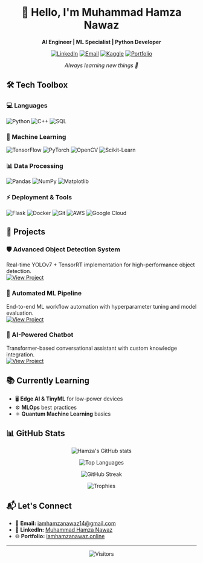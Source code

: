 <!-- GitHub Profile README -->
<div align="center">
  
# 👋 Hello, I'm Muhammad Hamza Nawaz

**AI Engineer | ML Specialist | Python Developer**

[![LinkedIn](https://img.shields.io/badge/-LinkedIn-0077B5?style=for-the-badge&logo=Linkedin&logoColor=white)](https://linkedin.com/in/muhammad-hamza-nawaz-a434501b3)
[![Email](https://img.shields.io/badge/-Gmail-D14836?style=for-the-badge&logo=Gmail&logoColor=white)](mailto:iamhamzanawaz14@gmail.com)
[![Kaggle](https://img.shields.io/badge/-Kaggle-20BEFF?style=for-the-badge&logo=Kaggle&logoColor=white)](https://www.kaggle.com/muhammadhamzanawaz)
[![Portfolio](https://img.shields.io/badge/-Portfolio-4DC3FF?style=for-the-badge&logo=google-chrome&logoColor=white)](http://iamhamzanawaz.online)

*Always learning new things 🚀*

</div>

## 🛠 Tech Toolbox

### 💻 Languages
![Python](https://img.shields.io/badge/Python-3776AB?style=for-the-badge&logo=python&logoColor=white)
![C++](https://img.shields.io/badge/C++-00599C?style=for-the-badge&logo=c%2B%2B&logoColor=white)
![SQL](https://img.shields.io/badge/SQL-4479A1?style=for-the-badge&logo=postgresql&logoColor=white)

### 🤖 Machine Learning
![TensorFlow](https://img.shields.io/badge/TensorFlow-FF6F00?style=for-the-badge&logo=tensorflow&logoColor=white)
![PyTorch](https://img.shields.io/badge/PyTorch-EE4C2C?style=for-the-badge&logo=pytorch&logoColor=white)
![OpenCV](https://img.shields.io/badge/OpenCV-5C3EE8?style=for-the-badge&logo=opencv&logoColor=white)
![Scikit-Learn](https://img.shields.io/badge/Scikit--Learn-F7931E?style=for-the-badge&logo=scikit-learn&logoColor=white)

### 📊 Data Processing
![Pandas](https://img.shields.io/badge/Pandas-150458?style=for-the-badge&logo=pandas&logoColor=white)
![NumPy](https://img.shields.io/badge/NumPy-013243?style=for-the-badge&logo=numpy&logoColor=white)
![Matplotlib](https://img.shields.io/badge/Matplotlib-11557C?style=for-the-badge&logo=python&logoColor=white)

### ⚡ Deployment & Tools
![Flask](https://img.shields.io/badge/Flask-000000?style=for-the-badge&logo=flask&logoColor=white)
![Docker](https://img.shields.io/badge/Docker-2496ED?style=for-the-badge&logo=docker&logoColor=white)
![Git](https://img.shields.io/badge/Git-F05032?style=for-the-badge&logo=git&logoColor=white)
![AWS](https://img.shields.io/badge/AWS-232F3E?style=for-the-badge&logo=amazon-aws&logoColor=white)
![Google Cloud](https://img.shields.io/badge/Google_Cloud-4285F4?style=for-the-badge&logo=google-cloud&logoColor=white)

## 🚀 Projects

### 🛡 Advanced Object Detection System
Real-time YOLOv7 + TensorRT implementation for high-performance object detection.  
[![View Project](https://img.shields.io/badge/View-Project-2EA44F?style=flat-square)](https://github.com/yourusername/object-detection)

### 🔄 Automated ML Pipeline
End-to-end ML workflow automation with hyperparameter tuning and model evaluation.  
[![View Project](https://img.shields.io/badge/View-Project-2EA44F?style=flat-square)](https://github.com/yourusername/automl-pipeline)

### 💬 AI-Powered Chatbot
Transformer-based conversational assistant with custom knowledge integration.  
[![View Project](https://img.shields.io/badge/View-Project-2EA44F?style=flat-square)](https://github.com/yourusername/ai-chatbot)

## 📚 Currently Learning

- 🖥 **Edge AI & TinyML** for low-power devices
- ⚙️ **MLOps** best practices
- ⚛ **Quantum Machine Learning** basics

## 📊 GitHub Stats

<div align="center">
  
![Hamza's GitHub stats](https://github-readme-stats.vercel.app/api?username=hamzanawazsangha&show_icons=true&theme=radical&count_private=true)
  
![Top Languages](https://github-readme-stats.vercel.app/api/top-langs/?username=hamzanawazsangha&layout=compact&theme=radical&langs_count=6)

![GitHub Streak](https://github-readme-streak-stats.herokuapp.com/?user=hamzanawazsangha&theme=radical)

![Trophies](https://github-profile-trophy.vercel.app/?username=hamzanawazsangha&theme=onedark&margin-w=10&margin-h=10&no-frame=true&row=2&column=4)

</div>

## 📬 Let's Connect

- 📧 **Email:** [iamhamzanawaz14@gmail.com](mailto:iamhamzanawaz14@gmail.com)
- 💼 **LinkedIn:** [Muhammad Hamza Nawaz](https://linkedin.com/in/muhammad-hamza-nawaz-a434501b3)
- 🌐 **Portfolio:** [iamhamzanawaz.online](http://iamhamzanawaz.online)

---

<div align="center">
  
![Visitors](https://komarev.com/ghpvc/?username=hamzanawazsangha&color=blueviolet&style=flat)

</div>
